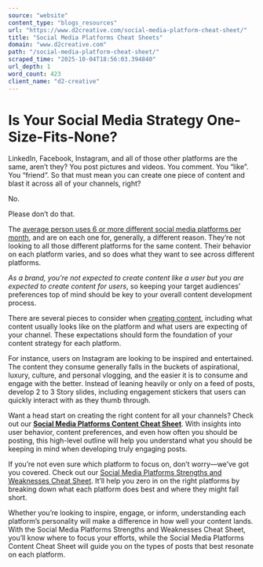 ```yaml
---
source: "website"
content_type: "blogs_resources"
url: "https://www.d2creative.com/social-media-platform-cheat-sheet/"
title: "Social Media Platforms Cheat Sheets"
domain: "www.d2creative.com"
path: "/social-media-platform-cheat-sheet/"
scraped_time: "2025-10-04T18:56:03.394840"
url_depth: 1
word_count: 423
client_name: "d2-creative"
---
```


# Is Your Social Media Strategy One-Size-Fits-None?

LinkedIn, Facebook, Instagram, and all of those other platforms are the same, aren’t they? You post pictures and videos. You comment. You “like”. You “friend”. So that must mean you can create one piece of content and blast it across all of your channels, right?

No.

Please don’t do that.

The [average person uses 6 or more different social media platforms per month](https://sproutsocial.com/insights/social-media-statistics/#:~:text=Social%20media%20usage%20statistics,-It's%20no%20secret&text=are%20on%20social.-,In%202024%2C%20there%20are%20estimated%20to%20be%205.17%20billion%20total,to%20143%20minutes%20per%20day.), and are on each one for, generally, a different reason. They’re not looking to all those different platforms for the same content. Their behavior on each platform varies, and so does what they want to see across different platforms.

_As a brand, you’re not expected to create content like a user but you are expected to create content for users_, so keeping your target audiences’ preferences top of mind should be key to your overall content development process.

There are several pieces to consider when [creating content](https://sproutsocial.com/insights/social-media-statistics/#:~:text=Social%20media%20usage%20statistics,-It's%20no%20secret&text=are%20on%20social.-,In%202024%2C%20there%20are%20estimated%20to%20be%205.17%20billion%20total,to%20143%20minutes%20per%20day.), including what content usually looks like on the platform and what users are expecting of your channel. These expectations should form the foundation of your content strategy for each platform.

For instance, users on Instagram are looking to be inspired and entertained. The content they consume generally falls in the buckets of aspirational, luxury, culture, and personal vlogging, and the easier it is to consume and engage with the better. Instead of leaning heavily or only on a feed of posts, develop 2 to 3 Story slides, including engagement stickers that users can quickly interact with as they thumb through.

Want a head start on creating the right content for all your channels? Check out our **[Social Media Platforms Content Cheat Sheet](https://www.d2creative.com/wp-content/uploads/2024/05/d2-social-media-cheat-sheet-1.pdf)**. With insights into user behavior, content preferences, and even how often you should be posting, this high-level outline will help you understand what you should be keeping in mind when developing truly engaging posts.

If you’re not even sure which platform to focus on, don’t worry—we’ve got you covered. Check out our [Social Media Platforms Strengths and Weaknesses Cheat Sheet](https://www.d2creative.com/wp-content/uploads/2025/01/d2-sm-strengths-weaknesses-cheat-sheet.pdf). It’ll help you zero in on the right platforms by breaking down what each platform does best and where they might fall short.

Whether you’re looking to inspire, engage, or inform, understanding each platform’s personality will make a difference in how well your content lands. With the Social Media Platforms Strengths and Weaknesses Cheat Sheet, you’ll know where to focus your efforts, while the Social Media Platforms Content Cheat Sheet will guide you on the types of posts that best resonate on each platform.